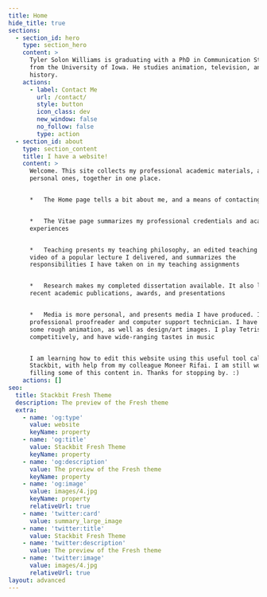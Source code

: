 ```yaml
---
title: Home
hide_title: true
sections:
  - section_id: hero
    type: section_hero
    content: >
      Tyler Solon Williams is graduating with a PhD in Communication Studies
      from the University of Iowa. He studies animation, television, and media
      history.
    actions:
      - label: Contact Me
        url: /contact/
        style: button
        icon_class: dev
        new_window: false
        no_follow: false
        type: action
  - section_id: about
    type: section_content
    title: I have a website!
    content: >
      Welcome. This site collects my professional academic materials, and some
      personal ones, together in one place. 


      *   The Home page tells a bit about me, and a means of contacting me 


      *   The Vitae page summarizes my professional credentials and academic
      experiences 


      *   Teaching presents my teaching philosophy, an edited teaching demo
      video of a popular lecture I delivered, and summarizes the
      responsibilities I have taken on in my teaching assignments 


      *   Research makes my completed dissertation available. It also lists my
      recent academic publications, awards, and presentations 


      *   Media is more personal, and presents media I have produced. I am a
      professional proofreader and computer support technician. I have produced
      some rough animation, as well as design/art images. I play Tetris
      competitively, and have wide-ranging tastes in music 


      I am learning how to edit this website using this useful tool called
      Stackbit, with help from my colleague Moneer Rifai. I am still working on
      filling some of this content in. Thanks for stopping by. :)
    actions: []
seo:
  title: Stackbit Fresh Theme
  description: The preview of the Fresh theme
  extra:
    - name: 'og:type'
      value: website
      keyName: property
    - name: 'og:title'
      value: Stackbit Fresh Theme
      keyName: property
    - name: 'og:description'
      value: The preview of the Fresh theme
      keyName: property
    - name: 'og:image'
      value: images/4.jpg
      keyName: property
      relativeUrl: true
    - name: 'twitter:card'
      value: summary_large_image
    - name: 'twitter:title'
      value: Stackbit Fresh Theme
    - name: 'twitter:description'
      value: The preview of the Fresh theme
    - name: 'twitter:image'
      value: images/4.jpg
      relativeUrl: true
layout: advanced
---
```

